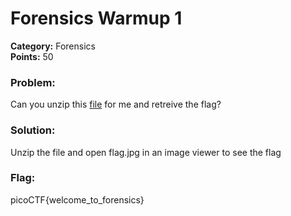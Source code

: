 # Forensics Warmup 1
__Category:__ Forensics  
__Points:__ 50

### Problem:

Can you unzip this [file](https://2018shell3.picoctf.com/static/d6487f8e2cbbb28b5168b512f0ac0710/flag.zip) for me and retreive the flag?

### Solution:

Unzip the file and open flag.jpg in an image viewer to see the flag

### Flag:

picoCTF{welcome_to_forensics}

